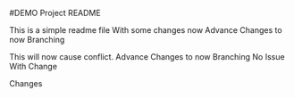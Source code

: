 #DEMO Project README

This is a simple readme file
With some changes now
Advance Changes to now Branching

This will now cause conflict.
Advance Changes to now Branching No Issue With Change

Changes
